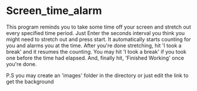# Screen_time_alarm


This program reminds you to take some time off your screen and stretch out every specified time period. 
Just Enter the seconds interval you think you might need to stretch out and press start. 
It automatically starts counting for you and alarms you at the time. 
After you're done stretching, hit 'I took a break' and it resumes the counting. 
You may hit 'I took a break' if you took one before the time had elapsed. 
And, finally hit, 'Finished Working' once you're done.

P.S you may create an 'images' folder in the directory or just edit the link to get the background 
